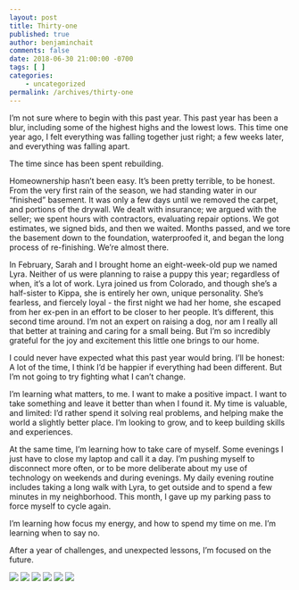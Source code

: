```yaml
---
layout: post
title: Thirty-one
published: true
author: benjaminchait
comments: false
date: 2018-06-30 21:00:00 -0700
tags: [ ]
categories:
    - uncategorized
permalink: /archives/thirty-one
---
```

I’m not sure where to begin with this past year. This past year has been a blur, including some of the highest highs and the lowest lows. This time one year ago, I felt everything was falling together just right; a few weeks later, and everything was falling apart.

The time since has been spent rebuilding.

Homeownership hasn’t been easy. It’s been pretty terrible, to be honest. From the very first rain of the season, we had standing water in our “finished” basement. It was only a few days until we removed the carpet, and portions of the drywall. We dealt with insurance; we argued with the seller; we spent hours with contractors, evaluating repair options. We got estimates, we signed bids, and then we waited. Months passed, and we tore the basement down to the foundation, waterproofed it, and began the long process of re-finishing. We’re almost there.

In February, Sarah and I brought home an eight-week-old pup we named Lyra. Neither of us were planning to raise a puppy this year; regardless of when, it’s a lot of work. Lyra joined us from Colorado, and though she’s a half-sister to Kippa, she is entirely her own, unique personality. She’s fearless, and fiercely loyal - the first night we had her home, she escaped from her ex-pen in an effort to be closer to her people. It’s different, this second time around. I’m not an expert on raising a dog, nor am I really all that better at training and caring for a small being. But I’m so incredibly grateful for the joy and excitement this little one brings to our home.

I could never have expected what this past year would bring. I’ll be honest: A lot of the time, I think I’d be happier if everything had been different. But I’m not going to try fighting what I can’t change.

I’m learning what matters, to me. I want to make a positive impact. I want to take something and leave it better than when I found it. My time is valuable, and limited: I’d rather spend it solving real problems, and helping make the world a slightly better place. I’m looking to grow, and to keep building skills and experiences.

At the same time, I’m learning how to take care of myself. Some evenings I just have to close my laptop and call it a day. I’m pushing myself to disconnect more often, or to be more deliberate about my use of technology on weekends and during evenings. My daily evening routine includes taking a long walk with Lyra, to get outside and to spend a few minutes in my neighborhood. This month, I gave up my parking pass to force myself to cycle again.

I’m learning how focus my energy, and how to spend my time on me. I’m learning when to say no.

After a year of challenges, and unexpected lessons, I’m focused on the future.

![][1]
![][2]
![][3]
![][4]
![][5]
![][6]

 [1]: /wp-content/uploads/2018/07/IMG_0814.jpg
 [2]: /wp-content/uploads/2018/07/016BA0D7-4AA1-4B89-9AF6-3C5D375A2E0E.jpg
 [3]: /wp-content/uploads/2018/07/369D5EB8-0306-4C4E-A8D6-A682CA6C2866.jpg
 [4]: /wp-content/uploads/2018/07/2C27F380-96E4-40C4-91CF-6F4A11E3B7A3.jpg
 [5]: /wp-content/uploads/2018/07/CE83A09C-04B3-4853-9809-AE9C9006F4A3.jpg
 [6]: /wp-content/uploads/2018/07/3311FD05-13A8-48AD-88AE-C87B5E58F4F9.jpg
